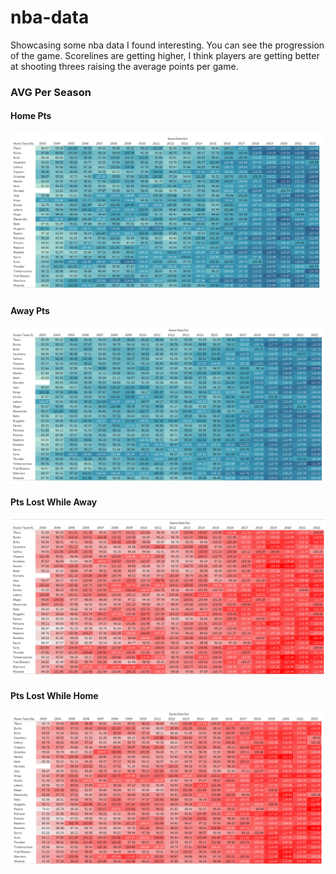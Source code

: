 # nba-data
Showcasing some nba data I found interesting. You can see the progression of the game. Scorelines are getting higher, I think players are getting better at shooting threes raising the average points per game.


### AVG Per Season

#### Home Pts
![Avg per Season - Home](data/avg_pts_home_per_team_per_season.png)

#### Away Pts
![Avg per Season - Away](data/avg_pts_away_per_team_per_season.png)

#### Pts Lost While Away
![](data/avg_pts_lost_while_away_per_team_per_season.png)

#### Pts Lost While Home
![](data/avg_pts_lost_while_home_per_team_per_season.png)
